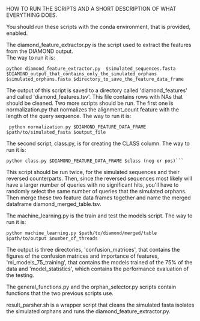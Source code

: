 HOW TO RUN THE SCRIPTS AND A SHORT DESCRIPTION OF WHAT EVERYTHING DOES.  

You should run these scripts with the conda environment, that is provided, enabled.

The diamond_feature_extractor.py is the script used to extract the features from the DIAMOND output.  
The way to run it is:   
```
python diamond_feature_extractor.py  $simulated_sequences.fasta $DIAMOND_output_that_contains_only_the_simulated_orphans $simulated_orphans.fasta $directory_to_save_the_feature_data_frame
```  
The output of this script is saved to a directory called 'diamond_features' and called 'diamond_features.tsv'. This file contains rows with NAs that should be cleaned. Two more scripts should be run.
The first one is normalization.py that normalizes the alignment_count feature with the length of the query sequence. The way to run it is:  
```    
 python normalization.py $DIAMOND_FEATURE_DATA_FRAME $path/to/simulated_fasta $output_file
```    
The second script, class.py, is for creating the CLASS column. The way to run it is:  
```  
python class.py $DIAMOND_FEATURE_DATA_FRAME $class (neg or pos)```
```
This script should be run twice, for the simulated sequences and their reversed counterparts. Then, since the reversed sequences most likely will have a larger number of queries with no significant hits, you'll have to randomly select the same number of queries that the simulated orphans. Then merge these two feature data frames together and name the merged dataframe diamond_merged_table.tsv.
     
The machine_learning.py is the train and test the models script. The way to run it is:
```
python machine_learning.py $path/to/diamond/merged/table $path/to/output $number_of_threads
```
 The output is three directories, 'confusion_matrices', that contains the figures of the confusion matrices and importance of features, 'ml_models_75_training', that contains the models trained of the 75% of the data and 'model_statistics', which contains the performance evaluation of the testing.

The general_functions.py and the orphan_selector.py scripts contain functions that the two previous scripts use. 

result_parsher.sh is a wrapper script that cleans the simulated fasta isolates the simulated orphans and runs the diamond_feature_extractor.py.
